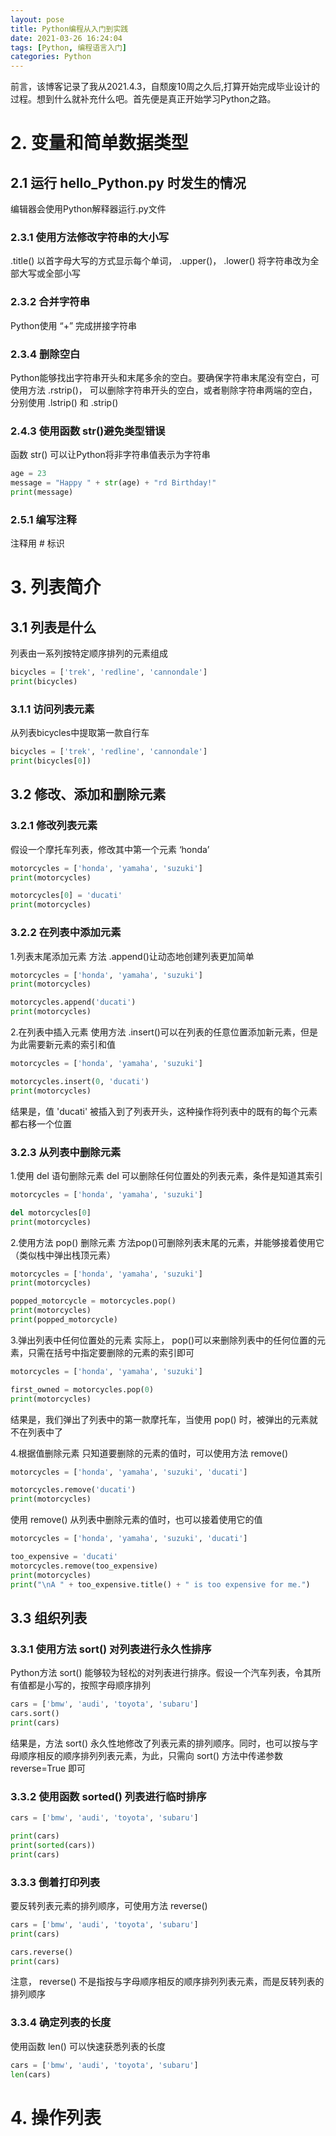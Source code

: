 ```yaml
---
layout: pose
title: Python编程从入门到实践
date: 2021-03-26 16:24:04
tags: [Python, 编程语言入门]
categories: Python
---
```

前言，该博客记录了我从2021.4.3，自颓废10周之久后,打算开始完成毕业设计的过程。想到什么就补充什么吧。首先便是真正开始学习Python之路。

# 2. 变量和简单数据类型

## 2.1 运行 hello_Python.py 时发生的情况

编辑器会使用Python解释器运行.py文件
<!--more-->
### 2.3.1 使用方法修改字符串的大小写

.title() 以首字母大写的方式显示每个单词， .upper()， .lower() 将字符串改为全部大写或全部小写

### 2.3.2 合并字符串

Python使用 “+” 完成拼接字符串

### 2.3.4 删除空白

Python能够找出字符串开头和末尾多余的空白。要确保字符串末尾没有空白，可使用方法 .rstrip()， 可以删除字符串开头的空白，或者剔除字符串两端的空白，分别使用 .lstrip() 和 .strip()

### 2.4.3 使用函数 str()避免类型错误

函数 str() 可以让Python将非字符串值表示为字符串

```python
age = 23
message = "Happy " + str(age) + "rd Birthday!"
print(message)
```

### 2.5.1 编写注释

注释用 # 标识

# 3. 列表简介

## 3.1 列表是什么

列表由一系列按特定顺序排列的元素组成

```python
bicycles = ['trek', 'redline', 'cannondale']
print(bicycles)
```

### 3.1.1 访问列表元素

从列表bicycles中提取第一款自行车

```python
bicycles = ['trek', 'redline', 'cannondale']
print(bicycles[0])
```

## 3.2 修改、添加和删除元素

### 3.2.1 修改列表元素

假设一个摩托车列表，修改其中第一个元素 ‘honda’

```python
motorcycles = ['honda', 'yamaha', 'suzuki']
print(motorcycles)

motorcycles[0] = 'ducati'
print(motorcycles)
```

### 3.2.2 在列表中添加元素

1.列表末尾添加元素
方法 .append()让动态地创建列表更加简单

```python
motorcycles = ['honda', 'yamaha', 'suzuki']
print(motorcycles)

motorcycles.append('ducati')
print(motorcycles)
```

2.在列表中插入元素
使用方法 .insert()可以在列表的任意位置添加新元素，但是为此需要新元素的索引和值

```python
motorcycles = ['honda', 'yamaha', 'suzuki']

motorcycles.insert(0, 'ducati')
print(motorcycles)
```

结果是，值 'ducati' 被插入到了列表开头，这种操作将列表中的既有的每个元素都右移一个位置

### 3.2.3 从列表中删除元素

1.使用 del 语句删除元素
del 可以删除任何位置处的列表元素，条件是知道其索引

```python
motorcycles = ['honda', 'yamaha', 'suzuki']

del motorcycles[0]
print(motorcycles)
```

2.使用方法 pop() 删除元素
方法pop()可删除列表末尾的元素，并能够接着使用它（类似栈中弹出栈顶元素）

```python
motorcycles = ['honda', 'yamaha', 'suzuki']
print(motorcycles)

popped_motorcycle = motorcycles.pop()
print(motorcycles)
print(popped_motorcycle)
```

3.弹出列表中任何位置处的元素
实际上， pop()可以来删除列表中的任何位置的元素，只需在括号中指定要删除的元素的索引即可

```python
motorcycles = ['honda', 'yamaha', 'suzuki']

first_owned = motorcycles.pop(0)
print(motorcycles)
```

结果是，我们弹出了列表中的第一款摩托车，当使用 pop() 时，被弹出的元素就不在列表中了

4.根据值删除元素
只知道要删除的元素的值时，可以使用方法 remove()

```python
motorcycles = ['honda', 'yamaha', 'suzuki', 'ducati']

motorcycles.remove('ducati')
print(motorcycles)
```

使用 remove() 从列表中删除元素的值时，也可以接着使用它的值

```python
motorcycles = ['honda', 'yamaha', 'suzuki', 'ducati']

too_expensive = 'ducati'
motorcycles.remove(too_expensive)
print(motorcycles)
print("\nA " + too_expensive.title() + " is too expensive for me.")
```

## 3.3 组织列表

### 3.3.1 使用方法 sort() 对列表进行永久性排序

Python方法 sort() 能够较为轻松的对列表进行排序。假设一个汽车列表，令其所有值都是小写的，按照字母顺序排列

```python
cars = ['bmw', 'audi', 'toyota', 'subaru']
cars.sort()
print(cars)
```

结果是，方法 sort() 永久性地修改了列表元素的排列顺序。同时，也可以按与字母顺序相反的顺序排列列表元素，为此，只需向 sort() 方法中传递参数 reverse=True 即可

### 3.3.2 使用函数 sorted() 列表进行临时排序

```python
cars = ['bmw', 'audi', 'toyota', 'subaru']

print(cars)
print(sorted(cars))
print(cars)
```

### 3.3.3 倒着打印列表

要反转列表元素的排列顺序，可使用方法 reverse()

```python
cars = ['bmw', 'audi', 'toyota', 'subaru']
print(cars)

cars.reverse()
print(cars)
```

注意， reverse() 不是指按与字母顺序相反的顺序排列列表元素，而是反转列表的排列顺序

### 3.3.4 确定列表的长度

使用函数 len() 可以快速获悉列表的长度

```python
cars = ['bmw', 'audi', 'toyota', 'subaru']
len(cars)
```

# 4. 操作列表

